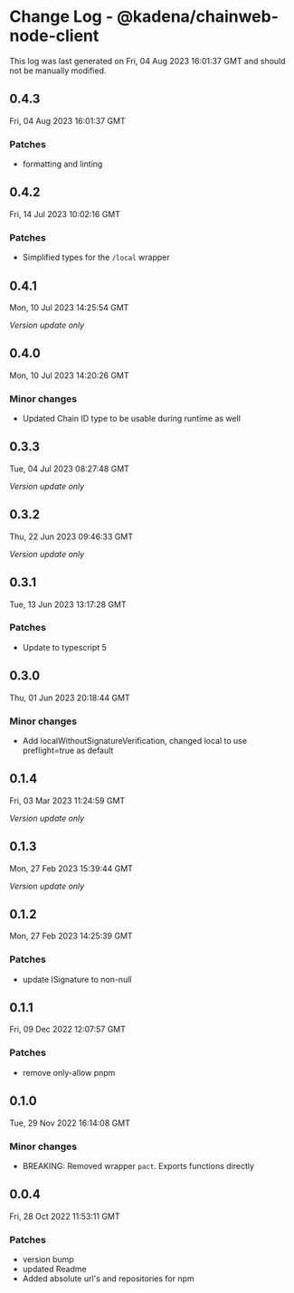 # Change Log - @kadena/chainweb-node-client

This log was last generated on Fri, 04 Aug 2023 16:01:37 GMT and should not be manually modified.

## 0.4.3
Fri, 04 Aug 2023 16:01:37 GMT

### Patches

- formatting and linting

## 0.4.2
Fri, 14 Jul 2023 10:02:16 GMT

### Patches

- Simplified types for the `/local` wrapper

## 0.4.1
Mon, 10 Jul 2023 14:25:54 GMT

_Version update only_

## 0.4.0
Mon, 10 Jul 2023 14:20:26 GMT

### Minor changes

- Updated Chain ID type to be usable during runtime as well

## 0.3.3
Tue, 04 Jul 2023 08:27:48 GMT

_Version update only_

## 0.3.2
Thu, 22 Jun 2023 09:46:33 GMT

_Version update only_

## 0.3.1
Tue, 13 Jun 2023 13:17:28 GMT

### Patches

- Update to typescript 5

## 0.3.0
Thu, 01 Jun 2023 20:18:44 GMT

### Minor changes

-  Add localWithoutSignatureVerification, changed local to use preflight=true as default 

## 0.1.4
Fri, 03 Mar 2023 11:24:59 GMT

_Version update only_

## 0.1.3
Mon, 27 Feb 2023 15:39:44 GMT

_Version update only_

## 0.1.2
Mon, 27 Feb 2023 14:25:39 GMT

### Patches

- update ISignature to non-null 

## 0.1.1
Fri, 09 Dec 2022 12:07:57 GMT

### Patches

- remove only-allow pnpm

## 0.1.0
Tue, 29 Nov 2022 16:14:08 GMT

### Minor changes

- BREAKING: Removed wrapper `pact`. Exports functions directly

## 0.0.4
Fri, 28 Oct 2022 11:53:11 GMT

### Patches

- version bump
- updated Readme
- Added absolute url's and repositories for npm

